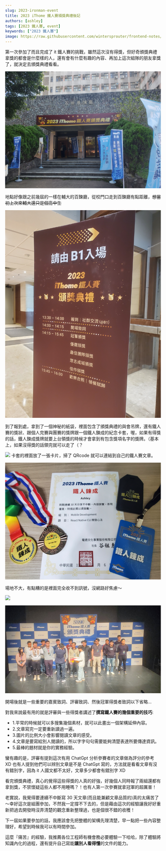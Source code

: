 ```yaml
---
slug: 2023-ironman-event
title: 2023 iThome 鐵人賽頒獎典禮後記
authors: [ashley]
tags: [2023 鐵人賽, event]
keywords: ["2023 鐵人賽"]
image: https://raw.githubusercontent.com/wintersprouter/frontend-notes/main/blog/2024-01-07-2023ironmanEvent/20240106_172410.jpg
---
```


第一次參加了而且完成了 it 鐵人賽的挑戰，雖然這次沒有得獎，但好奇頒獎典禮拿獎的都會是什麼樣的人，還有會有什麼有趣的內容、再加上這次組隊的朋友拿獎了，就決定去頒獎典禮看看。

![](./20240106_134049.jpg)

地點好像跟之前幾屆的一樣在輔大的百鍊廳，從校門口走到百鍊廳有點距離，~~想當初上次來輔大還只是個高中生~~

![](./20240106_134000.jpg)

到了報到處，拿到了一個神秘的紙袋，裡面包含了頒獎典禮的與會吊牌，還有鐵人賽的獎狀、跟個人完賽與團賽的獎牌跟一個鐵人鍊成的紀念卡套，喔，如果有得獎的話，鐵人鍊成獎牌就要上台領獎的時候才會拿到有包含獎項名字的獎牌。（基本上，如果沒得獎的話領完就可以走了（？

![](./20240107_155321.jpg)
卡套的裡面放了一張卡片，掃了 QRcode 就可以連結到自己的鐵人賽文章。

![](./20240106_172410.jpg)

場地不大，有點糟的是裡面完全收不到訊號，沒網路好焦慮～

![](./20240106_140200.jpg)

![](./20240106_154646.jpg)

開場後就是一些重要的嘉賓致詞、評審致詞、然後冠軍得獎者致詞以下省略...

對我來說最有用的就是評審與一些得獎者講述了**撰寫鐵人賽的幾個重要的技巧**:

- 1.平常的時候就可以多搜集幾個素材，就可以此畫出一個架構延伸內容。
- 2.文章寫完一定要重新讀過一遍。
- 3.圖片的比例大小會影響閱讀文章的感受。
- 4.文章是要寫給別人閱讀的，所以字字句句需要能夠清楚表達所要傳達資訊。
- 5.最棒的題材就是你的實務經驗。

蠻有趣的是，評審有提到這次有用 ChatGpt 分析參賽者的文章做為評分的參考 XD 也有人提到他們可以辨別文章是不是 ChatGpt
寫的，方法就是看看文章有沒有錯別字，因為 it 人國文都不太好，文章多少都會有錯別字 XD

看完頒獎典禮，真心的覺得這些得獎的人真的好強，好幾個人同時報了兩組還都有拿到獎，不禁懷疑這些人都不用睡嗎？！也有人第一次參賽就拿冠軍的超厲害！

老實說，我覺得要連續不中斷寫 30 天文章(而且能兼顧文章品質的)真的太痛苦了～幸好這次是組團參加，不然我一定撐不下去的，但是藉由這次的經驗讓我好好重新把過去開發時沒弄清楚的觀念重新整理過，也是個很不錯的收穫！

下一屆如果要參加的話，我應該會先把整體的架構先理清楚，早一點把一些內容整理好，希望到時候我可以有時間參加。

這麼『痛苦』的經驗，我推薦各位工程師有機會務必要體驗一下哈哈，除了體驗將知識內化的過程，還有提升自己寫能**讓別人看得懂**的文件的能力。
